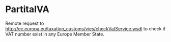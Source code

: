 # PartitaIVA

Remote request to http://ec.europa.eu/taxation_customs/vies/checkVatService.wsdl to check if VAT number exist in any Europe Member State.
